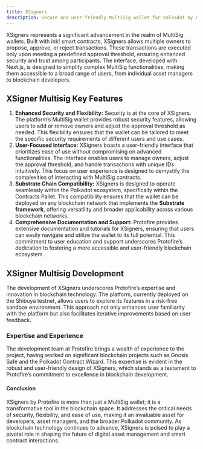 ```yaml
---
title: XSigners
description: Secure and user-friendly MultiSig wallet for Polkadot by Protofire. Manage transactions and owners with ease on XSigners.
---
```


XSigners represents a significant advancement in the realm of MultiSig wallets. Built with ink! smart contracts, XSigners allows multiple owners to propose, approve, or reject transactions. These transactions are executed only upon meeting a predefined approval threshold, ensuring enhanced security and trust among participants. The interface, developed with Next.js, is designed to simplify complex MultiSig functionalities, making them accessible to a broad range of users, from individual asset managers to blockchain developers.

## XSigner Multisig Key Features
1. **Enhanced Security and Flexibility:** Security is at the core of XSigners. The platform’s MultiSig wallet provides robust security features, allowing users to add or remove owners and adjust the approval threshold as needed. This flexibility ensures that the wallet can be tailored to meet the specific security requirements of different users and use cases.
2. **User-Focused Interface:** XSigners boasts a user-friendly interface that prioritizes ease of use without compromising on advanced functionalities. The interface enables users to manage owners, adjust the approval threshold, and handle transactions with unique IDs intuitively. This focus on user experience is designed to demystify the complexities of interacting with MultiSig contracts.
3. **Substrate Chain Compatibility:** XSigners is designed to operate seamlessly within the Polkadot ecosystem, specifically within the Contracts Pallet. This compatibility ensures that the wallet can be deployed on any blockchain network that implements the **Substrate framework**, offering versatility and broader applicability across various blockchain networks.
4. **Comprehensive Documentation and Support:** Protofire provides extensive documentation and tutorials for XSigners, ensuring that users can easily navigate and utilize the wallet to its full potential. This commitment to user education and support underscores Protofire’s dedication to fostering a more accessible and user-friendly blockchain ecosystem.
## XSigner Multisig Development
The development of XSigners underscores Protofire’s expertise and innovation in blockchain technology. The platform, currently deployed on the Shibuya testnet, allows users to explore its features in a risk-free sandbox environment. This approach not only enhances user familiarity with the platform but also facilitates iterative improvements based on user feedback.
### Expertise and Experience
The development team at Protofire brings a wealth of experience to the project, having worked on significant blockchain projects such as Gnosis Safe and the Polkadot Contract Wizard. This expertise is evident in the robust and user-friendly design of XSigners, which stands as a testament to Protofire’s commitment to excellence in blockchain development.
#### Conclusion
XSigners by Protofire is more than just a MultiSig wallet; it is a transformative tool in the blockchain space. It addresses the critical needs of security, flexibility, and ease of use, making it an invaluable asset for developers, asset managers, and the broader Polkadot community. As blockchain technology continues to advance, XSigners is poised to play a pivotal role in shaping the future of digital asset management and smart contract interactions.
